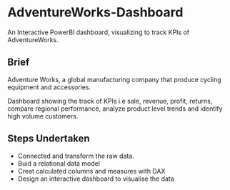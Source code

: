 # AdventureWorks-Dashboard
An Interactive PowerBI dashboard, visualizing to track KPIs of AdventureWorks.

## Brief
Adventure Works, a global manufacturing company that produce cycling equipment and accessories.

Dashboard showing the track of KPIs i.e sale, revenue, profit, returns, compare regional performance, analyze product level trends and identify high volume customers.

## Steps Undertaken
- Connected and transform the raw data.
- Buid a relational data model
- Creat calculated columns and measures with DAX
- Design an interactive dashboard to visualise the data

